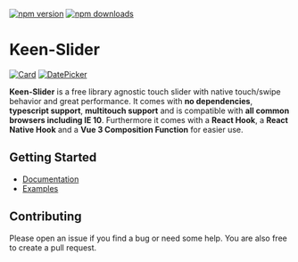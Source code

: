 [![npm version](https://badge.fury.io/js/keen-slider.svg)](https://www.npmjs.com/package/keen-slider)
[![npm downloads](https://img.shields.io/npm/dm/keen-slider)](https://www.npmjs.com/package/keen-slider)

# Keen-Slider

[![Card](https://keen-slider.io/images/card.gif)](https://keen-slider.io/examples#draggable-card) [![DatePicker](https://keen-slider.io/images/demo2.gif)](https://keen-slider.io/examples#datetimepicker)

**Keen-Slider** is a free library agnostic touch slider
with native touch/swipe behavior and great performance. It comes with
**no dependencies**, **typescript support**, **multitouch support**
and is compatible with
**all common browsers including IE 10**. Furthermore it comes with a **React Hook**, a **React Native Hook** and a **Vue 3 Composition Function** for easier use.

## Getting Started

- [Documentation](https://keen-slider.io/docs)
- [Examples](https://keen-slider.io/examples)

## Contributing

Please open an issue if you find a bug or need some help. You are also free to create a pull request.
